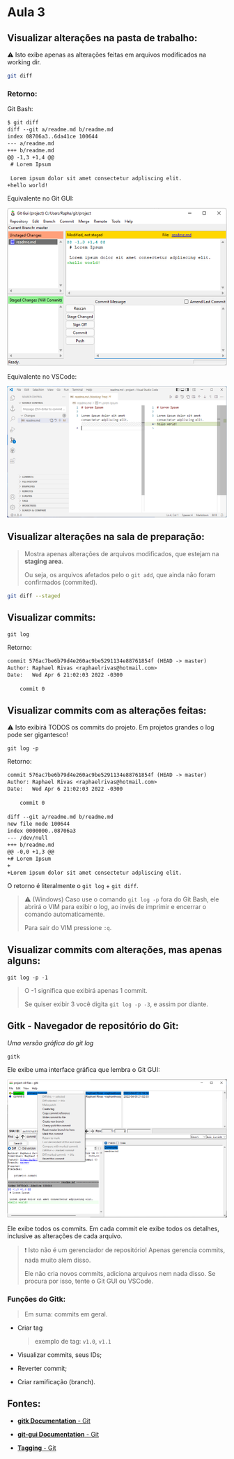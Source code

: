 # Aula 3

## Visualizar alterações na pasta de trabalho:

:warning: Isto exibe apenas as alterações feitas em arquivos modificados na working dir.

```bash
git diff
```

### Retorno:

Git Bash:

```git
$ git diff
diff --git a/readme.md b/readme.md
index 08706a3..6da41ce 100644
--- a/readme.md
+++ b/readme.md
@@ -1,3 +1,4 @@
 # Lorem Ipsum

 Lorem ipsum dolor sit amet consectetur adpliscing elit.
+hello world!
```

Equivalente no Git GUI:

![git diff no Git GUI](../../img/git-diff-gui.png)

Equivalente no VSCode:

![git diff no VSCode](../../img/git-diff-vscode.png)

## Visualizar alterações na sala de preparação:

> Mostra apenas alterações de arquivos modificados, que estejam na **staging area**.
> 
> Ou seja, os arquivos afetados pelo o `git add`, que ainda não foram confirmados (commited).

```bash
git diff --staged
```

## Visualizar commits:

```git
git log
```

Retorno:

```git
commit 576ac7be6b79d4e260ac9be5291134e88761854f (HEAD -> master)
Author: Raphael Rivas <raphaelrivas@hotmail.com>
Date:   Wed Apr 6 21:02:03 2022 -0300

    commit 0
```

## Visualizar commits com as alterações feitas:

:warning: Isto exibirá TODOS os commits do projeto. Em projetos grandes o log pode ser gigantesco!

```git
git log -p
```

Retorno:

```git
commit 576ac7be6b79d4e260ac9be5291134e88761854f (HEAD -> master)
Author: Raphael Rivas <raphaelrivas@hotmail.com>
Date:   Wed Apr 6 21:02:03 2022 -0300

    commit 0

diff --git a/readme.md b/readme.md
new file mode 100644
index 0000000..08706a3
--- /dev/null
+++ b/readme.md
@@ -0,0 +1,3 @@
+# Lorem Ipsum
+
+Lorem ipsum dolor sit amet consectetur adpliscing elit.
```

O retorno é literalmente o `git log` + `git diff`.

> :warning: (Windows) Caso use o comando `git log -p` fora do Git Bash,  ele abrirá o VIM para exibir o log, ao invés de imprimir e encerrar o comando automaticamente.
> 
> Para sair do VIM pressione `:q`.

## Visualizar commits com alterações, mas apenas alguns:

```git
git log -p -1
```

> O -1 significa que exibirá apenas 1 commit.
> 
> Se quiser exibir 3 você digita `git log -p -3`, e assim por diante.

## Gitk - Navegador de repositório do Git:

*Uma versão gráfica do git log*

```git
gitk
```

Ele exibe uma interface gráfica que lembra o Git GUI:

![git gitk](../../img/git-gitk.png)

Ele exibe todos os commits. Em cada commit ele exibe todos os detalhes, inclusive as alterações de cada arquivo.

> :exclamation: Isto não é um gerenciador de repositório!  Apenas gerencia commits, nada muito alem disso.
> 
> Ele não cria novos commits, adiciona arquivos nem nada disso. Se procura por isso, tente o Git GUI ou VSCode.

### Funções do Gitk:

> Em suma: commits em geral.

* Criar tag
  
  > exemplo de tag: `v1.0`, `v1.1`

* Visualizar commits, seus IDs;

* Reverter commit;

* Criar ramificação (branch).

## Fontes:

* [**gitk Documentation** - Git](https://git-scm.com/docs/gitk/)

* [**git-gui Documentation** - Git](https://git-scm.com/docs/git-gui/)

* [**Tagging** - Git](https://git-scm.com/book/en/v2/Git-Basics-Tagging)

